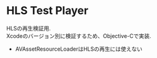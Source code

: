 HLS Test Player
===

HLSの再生検証用.  
Xcodeのバージョン別に検証するため、Objective-Cで実装.

- AVAssetResourceLoaderはHLSの再生には使えない
